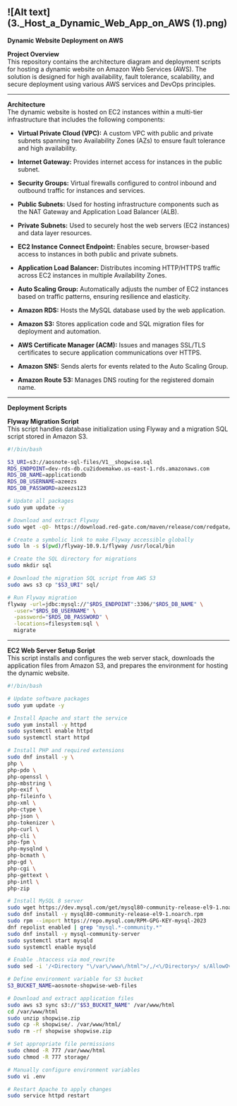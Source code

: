 ![Alt text](3._Host_a_Dynamic_Web_App_on_AWS (1).png)
---
**Dynamic Website Deployment on AWS**  

**Project Overview**  
This repository contains the architecture diagram and deployment scripts for hosting a dynamic website on Amazon Web Services (AWS). The solution is designed for high availability, fault tolerance, scalability, and secure deployment using various AWS services and DevOps principles.

---

**Architecture**  
The dynamic website is hosted on EC2 instances within a multi-tier infrastructure that includes the following components:

- **Virtual Private Cloud (VPC):** A custom VPC with public and private subnets spanning two Availability Zones (AZs) to ensure fault tolerance and high availability.

- **Internet Gateway:** Provides internet access for instances in the public subnet.

- **Security Groups:** Virtual firewalls configured to control inbound and outbound traffic for instances and services.

- **Public Subnets:** Used for hosting infrastructure components such as the NAT Gateway and Application Load Balancer (ALB).

- **Private Subnets:** Used to securely host the web servers (EC2 instances) and data layer resources.

- **EC2 Instance Connect Endpoint:** Enables secure, browser-based access to instances in both public and private subnets.

- **Application Load Balancer:** Distributes incoming HTTP/HTTPS traffic across EC2 instances in multiple Availability Zones.

- **Auto Scaling Group:** Automatically adjusts the number of EC2 instances based on traffic patterns, ensuring resilience and elasticity.

- **Amazon RDS:** Hosts the MySQL database used by the web application.

- **Amazon S3:** Stores application code and SQL migration files for deployment and automation.

- **AWS Certificate Manager (ACM):** Issues and manages SSL/TLS certificates to secure application communications over HTTPS.

- **Amazon SNS:** Sends alerts for events related to the Auto Scaling Group.

- **Amazon Route 53:** Manages DNS routing for the registered domain name.

---

**Deployment Scripts**

**Flyway Migration Script**  
This script handles database initialization using Flyway and a migration SQL script stored in Amazon S3.

```bash
#!/bin/bash

S3_URI=s3://aosnote-sql-files/V1__shopwise.sql
RDS_ENDPOINT=dev-rds-db.cu2idoemakwo.us-east-1.rds.amazonaws.com
RDS_DB_NAME=applicationdb
RDS_DB_USERNAME=azeezs
RDS_DB_PASSWORD=azeezs123

# Update all packages
sudo yum update -y

# Download and extract Flyway
sudo wget -qO- https://download.red-gate.com/maven/release/com/redgate/flyway/flyway-commandline/10.9.1/flyway-commandline-10.9.1-linux-x64.tar.gz | tar -xvz 

# Create a symbolic link to make Flyway accessible globally
sudo ln -s $(pwd)/flyway-10.9.1/flyway /usr/local/bin

# Create the SQL directory for migrations
sudo mkdir sql

# Download the migration SQL script from AWS S3
sudo aws s3 cp "$S3_URI" sql/

# Run Flyway migration
flyway -url=jdbc:mysql://"$RDS_ENDPOINT":3306/"$RDS_DB_NAME" \
  -user="$RDS_DB_USERNAME" \
  -password="$RDS_DB_PASSWORD" \
  -locations=filesystem:sql \
  migrate
```

---

**EC2 Web Server Setup Script**  
This script installs and configures the web server stack, downloads the application files from Amazon S3, and prepares the environment for hosting the dynamic website.

```bash
#!/bin/bash

# Update software packages
sudo yum update -y

# Install Apache and start the service
sudo yum install -y httpd
sudo systemctl enable httpd 
sudo systemctl start httpd

# Install PHP and required extensions
sudo dnf install -y \
php \
php-pdo \
php-openssl \
php-mbstring \
php-exif \
php-fileinfo \
php-xml \
php-ctype \
php-json \
php-tokenizer \
php-curl \
php-cli \
php-fpm \
php-mysqlnd \
php-bcmath \
php-gd \
php-cgi \
php-gettext \
php-intl \
php-zip

# Install MySQL 8 server
sudo wget https://dev.mysql.com/get/mysql80-community-release-el9-1.noarch.rpm 
sudo dnf install -y mysql80-community-release-el9-1.noarch.rpm
sudo rpm --import https://repo.mysql.com/RPM-GPG-KEY-mysql-2023
dnf repolist enabled | grep "mysql.*-community.*"
sudo dnf install -y mysql-community-server 
sudo systemctl start mysqld
sudo systemctl enable mysqld

# Enable .htaccess via mod_rewrite
sudo sed -i '/<Directory "\/var\/www\/html">/,/<\/Directory>/ s/AllowOverride None/AllowOverride All/' /etc/httpd/conf/httpd.conf

# Define environment variable for S3 bucket
S3_BUCKET_NAME=aosnote-shopwise-web-files

# Download and extract application files
sudo aws s3 sync s3://"$S3_BUCKET_NAME" /var/www/html
cd /var/www/html
sudo unzip shopwise.zip
sudo cp -R shopwise/. /var/www/html/
sudo rm -rf shopwise shopwise.zip

# Set appropriate file permissions
sudo chmod -R 777 /var/www/html
sudo chmod -R 777 storage/

# Manually configure environment variables
sudo vi .env

# Restart Apache to apply changes
sudo service httpd restart





